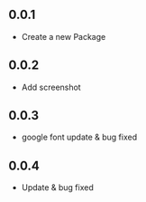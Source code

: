 ## 0.0.1

* Create a new Package
## 0.0.2

* Add screenshot
## 0.0.3

* google font update & bug fixed

## 0.0.4

* Update & bug fixed
